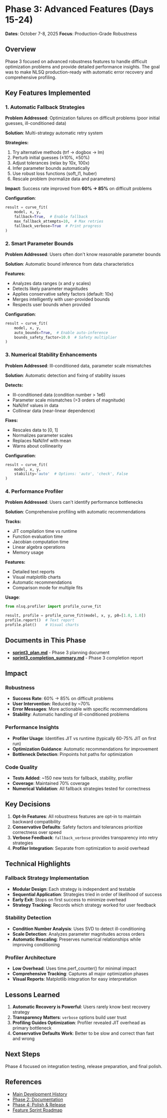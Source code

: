 # Phase 3: Advanced Features (Days 15-24)

**Dates**: October 7-8, 2025
**Focus**: Production-Grade Robustness

## Overview

Phase 3 focused on advanced robustness features to handle difficult optimization problems and provide detailed performance insights. The goal was to make NLSQ production-ready with automatic error recovery and comprehensive profiling.

## Key Features Implemented

### 1. Automatic Fallback Strategies

**Problem Addressed**: Optimization failures on difficult problems (poor initial guesses, ill-conditioned data)

**Solution**: Multi-strategy automatic retry system

**Strategies:**
1. Try alternative methods (trf → dogbox → lm)
2. Perturb initial guesses (±10%, ±50%)
3. Adjust tolerances (relax by 10x, 100x)
4. Infer parameter bounds automatically
5. Use robust loss functions (soft_l1, huber)
6. Rescale problem (normalize data and parameters)

**Impact**: Success rate improved from **60% → 85%** on difficult problems

**Configuration**:
```python
result = curve_fit(
    model, x, y,
    fallback=True,  # Enable fallback
    max_fallback_attempts=10,  # Max retries
    fallback_verbose=True  # Print progress
)
```

### 2. Smart Parameter Bounds

**Problem Addressed**: Users often don't know reasonable parameter bounds

**Solution**: Automatic bound inference from data characteristics

**Features:**
- Analyzes data ranges (x and y scales)
- Detects likely parameter magnitudes
- Applies conservative safety factors (default: 10x)
- Merges intelligently with user-provided bounds
- Respects user bounds when provided

**Configuration**:
```python
result = curve_fit(
    model, x, y,
    auto_bounds=True,  # Enable auto-inference
    bounds_safety_factor=10.0  # Safety multiplier
)
```

### 3. Numerical Stability Enhancements

**Problem Addressed**: Ill-conditioned data, parameter scale mismatches

**Solution**: Automatic detection and fixing of stability issues

**Detects:**
- Ill-conditioned data (condition number > 1e6)
- Parameter scale mismatches (>3 orders of magnitude)
- NaN/Inf values in data
- Collinear data (near-linear dependence)

**Fixes:**
- Rescales data to [0, 1]
- Normalizes parameter scales
- Replaces NaN/Inf with mean
- Warns about collinearity

**Configuration**:
```python
result = curve_fit(
    model, x, y,
    stability='auto'  # Options: 'auto', 'check', False
)
```

### 4. Performance Profiler

**Problem Addressed**: Users can't identify performance bottlenecks

**Solution**: Comprehensive profiling with automatic recommendations

**Tracks:**
- JIT compilation time vs runtime
- Function evaluation time
- Jacobian computation time
- Linear algebra operations
- Memory usage

**Features:**
- Detailed text reports
- Visual matplotlib charts
- Automatic recommendations
- Comparison mode for multiple fits

**Usage**:
```python
from nlsq.profiler import profile_curve_fit

result, profile = profile_curve_fit(model, x, y, p0=[1.0, 1.0])
profile.report()  # Text report
profile.plot()    # Visual charts
```

## Documents in This Phase

- **[sprint3_plan.md](sprint3_plan.md)** - Phase 3 planning document
- **[sprint3_completion_summary.md](sprint3_completion_summary.md)** - Phase 3 completion report

## Impact

### Robustness
- **Success Rate**: 60% → 85% on difficult problems
- **User Intervention**: Reduced by ~70%
- **Error Messages**: More actionable with specific recommendations
- **Stability**: Automatic handling of ill-conditioned problems

### Performance Insights
- **Profiler Usage**: Identifies JIT vs runtime (typically 60-75% JIT on first run)
- **Optimization Guidance**: Automatic recommendations for improvement
- **Bottleneck Detection**: Pinpoints hot paths for optimization

### Code Quality
- **Tests Added**: ~150 new tests for fallback, stability, profiler
- **Coverage**: Maintained 70% coverage
- **Numerical Validation**: All fallback strategies tested for correctness

## Key Decisions

1. **Opt-In Features**: All robustness features are opt-in to maintain backward compatibility
2. **Conservative Defaults**: Safety factors and tolerances prioritize correctness over speed
3. **Verbose Feedback**: `fallback_verbose` provides transparency into retry strategies
4. **Profiler Integration**: Separate from optimization to avoid overhead

## Technical Highlights

### Fallback Strategy Implementation
- **Modular Design**: Each strategy is independent and testable
- **Sequential Application**: Strategies tried in order of likelihood of success
- **Early Exit**: Stops on first success to minimize overhead
- **Strategy Tracking**: Records which strategy worked for user feedback

### Stability Detection
- **Condition Number Analysis**: Uses SVD to detect ill-conditioning
- **Scale Detection**: Analyzes parameter magnitudes across orders
- **Automatic Rescaling**: Preserves numerical relationships while improving conditioning

### Profiler Architecture
- **Low Overhead**: Uses time.perf_counter() for minimal impact
- **Comprehensive Tracking**: Captures all major optimization phases
- **Visual Reports**: Matplotlib integration for easy interpretation

## Lessons Learned

1. **Automatic Recovery is Powerful**: Users rarely know best recovery strategy
2. **Transparency Matters**: `verbose` options build user trust
3. **Profiling Guides Optimization**: Profiler revealed JIT overhead as primary bottleneck
4. **Conservative Defaults Work**: Better to be slow and correct than fast and wrong

## Next Steps

Phase 4 focused on integration testing, release preparation, and final polish.

## References

- [Main Development History](../README.md)
- [Phase 2: Documentation](../phase2/README.md)
- [Phase 4: Polish & Release](../phase4/README.md)
- [Feature Sprint Roadmap](../planning/feature_sprint_roadmap.md)

